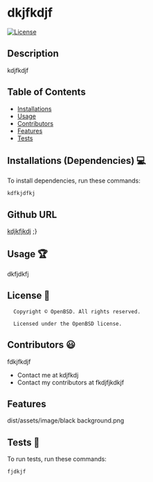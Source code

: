 # dkjfkdjf

[![License](https://img.shields.io/badge/License-BSD_3--Clause-blue.svg)](https://opensource.org/licenses/BSD-3-Clause)
  
## Description
kdjfkdjf
## Table of Contents
* [Installations](#dependencies)
* [Usage](#usage)
* [Contributors](#contributors)
* [Features](#features)
* [Tests](#tests)

## Installations (Dependencies) 💻
To install dependencies, run these commands:
```
kdfkjdfkj
```

## Github URL
[kdjkfjkdj](https://github.com/kdjkfjkdj/)
 ;}

## Usage 🏆
dkfjdkfj
## License 📛
      Copyright © OpenBSD. All rights reserved. 
      
      Licensed under the OpenBSD license.

## Contributors 😃
fdkjfkdjf

* Contact me at kdjfkdj
* Contact my contributors at fkdjfjkdkjf

## Features
dist/assets/image/black background.png 

## Tests 🧪
To run tests, run these commands:
```
fjdkjf
```

